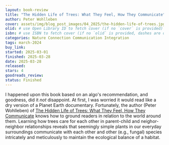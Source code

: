 ```yaml
---
layout: book-review
title: "The Hidden Life of Trees: What They Feel, How They Communicate"
author: Peter Wohlleben
cover: assets/img/blog_post_images/04_2025/the-hidden-life-of-trees.jpg
olid: # use Open Library ID to fetch cover (if no `cover` is provided)
isbn: # use ISBN to fetch cover (if no `olid` is provided, dashes are optional)
categories: Nature Connection Communication Integration
tags: march-2024
buy_link:
started: 2025-03-01
finished: 2025-03-28
date: 2025-03-28
released: 
stars: 4
goodreads_review: 
status: Finished
---
```


I happened upon this book based on an algo's recommendation, and goodness, did it *not* disappoint. At first, I was worried it would read like a dry version of a Planet Earth documentary. Fortunately, the author (Peter Wohlleben) of [The Hidden Life of Trees: What They Feel, How They Communicate](https://www.peterwohllebenbooks.com/the-hidden-life-of-trees) knows how to ground readers in relation to the world around them. Learning how trees care for each other in parent-child and neighor-neighbor relationships reveals that seemingly simple plants in our everyday surroundings communicate with each other and other (e.g., fungal) species intricately and meticulously to maintain the ecological balance of a habitat.
